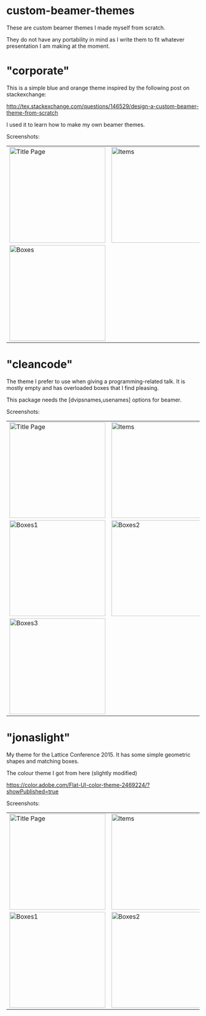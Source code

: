 # custom-beamer-themes
These are custom beamer themes I made myself from scratch.

They do not have any portability in mind as I write them to fit whatever presentation I am making at the moment.


# "corporate"
This is a simple blue and orange theme inspired by the following post on stackexchange:

http://tex.stackexchange.com/questions/146529/design-a-custom-beamer-theme-from-scratch

I used it to learn how to make my own beamer themes.

Screenshots:

<table>
  <tr>
    <td>
      <img src="/../screenshots/screenshots/corporate/corporate-1.png?raw=true" alt="Title Page" width="250">
    </td>
    <td>
      <img src="/../screenshots/screenshots/corporate/corporate-2.png?raw=true" alt="Items" width="250">
    </td>
  </tr>
  <tr>
    <td>
      <img src="/../screenshots/screenshots/corporate/corporate-3.png?raw=true" alt="Boxes" width="250">
    </td>
  </tr>
</table>

# "cleancode"
The theme I prefer to use when giving a programming-related talk. It is mostly empty and has 
overloaded boxes that I find pleasing.

This package needs the [dvipsnames,usenames] options for beamer.

Screenshots:

<table>
  <tr>
    <td>
      <img src="/../screenshots/screenshots/clean.code/cleancode-1.png?raw=true" alt="Title Page" width="250">
    </td>
    <td>
      <img src="/../screenshots/screenshots/clean.code/cleancode-2.png?raw=true" alt="Items" width="250">
    </td>
  </tr>
  <tr>
    <td>
      <img src="/../screenshots/screenshots/clean.code/cleancode-3.png?raw=true" alt="Boxes1" width="250">
    </td>
    <td>
      <img src="/../screenshots/screenshots/clean.code/cleancode-4.png?raw=true" alt="Boxes2" width="250">
    </td>
  </tr>
  <tr>
    <td>
      <img src="/../screenshots/screenshots/clean.code/cleancode-5.png?raw=true" alt="Boxes3" width="250">
    </td>
  </tr>
</table>

# "jonaslight"
My theme for the Lattice Conference 2015. It has some simple geometric shapes and matching boxes.

The colour theme I got from here (slightly modified)

https://color.adobe.com/Flat-UI-color-theme-2469224/?showPublished=true

Screenshots:

<table>
  <tr>
    <td>
      <img src="/../screenshots/screenshots/light.theme/light_theme-1.png?raw=true" alt="Title Page" width="250">
    </td>
    <td>
      <img src="/../screenshots/screenshots/light.theme/light_theme-2.png?raw=true" alt="Items" width="250">
    </td>
  </tr>
  <tr>
    <td>
      <img src="/../screenshots/screenshots/light.theme/light_theme-3.png?raw=true" alt="Boxes1" width="250">
    </td>
    <td>
      <img src="/../screenshots/screenshots/light.theme/light_theme-4.png?raw=true" alt="Boxes2" width="250">
    </td>
  </tr>
</table>
